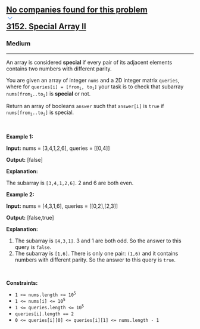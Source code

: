 <h2><a href="https://leetcode.com/problems/special-array-ii/"><div id="big-omega-company-tags"><div id="big-omega-topbar"><div class="companyTagsContainer" style="overflow-x: scroll; flex-wrap: nowrap;"><div class="companyTagsContainer--tag">No companies found for this problem</div></div><div class="companyTagsContainer--chevron"><div><svg version="1.1" id="icon" xmlns="http://www.w3.org/2000/svg" xmlns:xlink="http://www.w3.org/1999/xlink" x="0px" y="0px" viewBox="0 0 32 32" fill="#4087F1" xml:space="preserve" style="width: 20px; --darkreader-inline-fill: #4aa0f2;" data-darkreader-inline-fill=""><polygon points="16,22 6,12 7.4,10.6 16,19.2 24.6,10.6 26,12 "></polygon><rect id="_x3C_Transparent_Rectangle_x3E_" class="st0" fill="none" width="32" height="32"></rect></svg></div></div></div></div>3152. Special Array II</a></h2><h3>Medium</h3><hr><div><p>An array is considered <strong>special</strong> if every pair of its adjacent elements contains two numbers with different parity.</p>

<p>You are given an array of integer <code>nums</code> and a 2D integer matrix <code>queries</code>, where for <code>queries[i] = [from<sub>i</sub>, to<sub>i</sub>]</code> your task is to check that <span data-keyword="subarray">subarray</span> <code>nums[from<sub>i</sub>..to<sub>i</sub>]</code> is <strong>special</strong> or not.</p>

<p>Return an array of booleans <code>answer</code> such that <code>answer[i]</code> is <code>true</code> if <code>nums[from<sub>i</sub>..to<sub>i</sub>]</code> is special.<!-- notionvc: e5d6f4e2-d20a-4fbd-9c7f-22fbe52ef730 --></p>

<p>&nbsp;</p>
<p><strong class="example">Example 1:</strong></p>

<div class="example-block">
<p><strong>Input:</strong> <span class="example-io">nums = [3,4,1,2,6], queries = [[0,4]]</span></p>

<p><strong>Output:</strong> <span class="example-io">[false]</span></p>

<p><strong>Explanation:</strong></p>

<p>The subarray is <code>[3,4,1,2,6]</code>. 2 and 6 are both even.</p>
</div>

<p><strong class="example">Example 2:</strong></p>

<div class="example-block">
<p><strong>Input:</strong> <span class="example-io">nums = [4,3,1,6], queries = [[0,2],[2,3]]</span></p>

<p><strong>Output:</strong> <span class="example-io">[false,true]</span></p>

<p><strong>Explanation:</strong></p>

<ol>
	<li>The subarray is <code>[4,3,1]</code>. 3 and 1 are both odd. So the answer to this query is <code>false</code>.</li>
	<li>The subarray is <code>[1,6]</code>. There is only one pair: <code>(1,6)</code> and it contains numbers with different parity. So the answer to this query is <code>true</code>.</li>
</ol>
</div>

<p>&nbsp;</p>
<p><strong>Constraints:</strong></p>

<ul>
	<li><code>1 &lt;= nums.length &lt;= 10<sup>5</sup></code></li>
	<li><code>1 &lt;= nums[i] &lt;= 10<sup>5</sup></code></li>
	<li><code>1 &lt;= queries.length &lt;= 10<sup>5</sup></code></li>
	<li><code>queries[i].length == 2</code></li>
	<li><code>0 &lt;= queries[i][0] &lt;= queries[i][1] &lt;= nums.length - 1</code></li>
</ul>
</div>